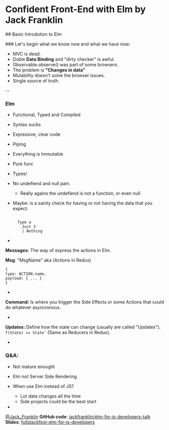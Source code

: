 # Confident Front-End with Elm by Jack Franklin
## Basic Introdution to Elm

### Let's begin what we know now and what we have now:

- MVC is dead.
- Doble **Data Binding** and "dirty checker" is awful.
- Observable.observe() was part of some browsers.
- The problem is **"Changes in data"**
- Mutability doesn't solve the browser issues.
- Single source of truth.

--

### Elm
- Functional, Typed and Compiled
- Syntax sucks
- Expressive, clear code
- Piping
- Everything is Immutable
- Pure func
- Types!
- No undefiend and null pain.
    - Really agains the undefiend is not a function,
    or even null
- Maybe: is a sanity check for having or not having the data that you expect.

  ```

    Type a
      Just 3
      | Nothing

  ```

-

**Messages:**
  The way of express the actions in Elm.

  **Msg**: "MsgName" aka (Actions in Redux)

  ```
{
  type: ACTION.name,
  payload: { ... }
}
  ```

-

**Command:**
  Is where you trigger the Side Effects or some Actions that could do
  whatever asyncronous.

-

**Updates:**
  Define how the state can change (usually are called "Updates").
  `f(State) => State'` (Same as Reducers in Redux).

-

### Q&A:
  - Not mature enought
  - Elm not Server Side Rendering
  - When use Elm instead of JS?
    - Lot data changes all the time
    - Side projects could be the best start

-

[@Jack_Franklin](https://twitter.com/Jack_Franklin)
**GitHub code**: [jackfranklin/elm-for-js-developers-talk](https://github.com/jackfranklin/elm-for-js-developers-talk)
**Slides**: [fullstackfest-elm-for-js-developers](https://speakerdeck.com/jackfranklin/fullstackfest-elm-for-js-developers)
